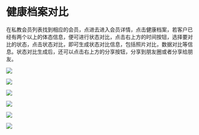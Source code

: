 # 健康档案对比

在私教会员列表找到相应的会员，点进去进入会员详情，点击健康档案，若客户已经有两个以上的体态信息，便可进行状态对比，点击右上方的时间按钮，选择要对比的状态，点击状态对比，即可生成状态对比信息，包括照片对比，数据对比等信息。状态对比生成后，还可以点击右上方的分享按钮，分享到朋友圈或者分享给朋友。

![](.gitbook/assets/1%20%288%29.jpg)

![](.gitbook/assets/2.jpg)

![](.gitbook/assets/3%20%283%29.jpg)

![](.gitbook/assets/4.jpg)

![](.gitbook/assets/5.jpg)

![](.gitbook/assets/6%20%281%29.jpg)

